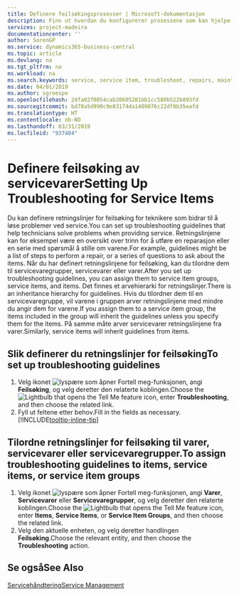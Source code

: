 ```yaml
---
title: Definere feilsøkingsprosesser | Microsoft-dokumentasjon
description: Finn ut hvordan du konfigurerer prosessene som kan hjelpe kundeservicerepresentanter med å identifisere og løse problemer med servicevarer.
services: project-madeira
documentationcenter: ''
author: SorenGP
ms.service: dynamics365-business-central
ms.topic: article
ms.devlang: na
ms.tgt_pltfrm: na
ms.workload: na
ms.search.keywords: service, service item, troubleshoot, repairs, maintenance
ms.date: 04/01/2019
ms.author: sgroespe
ms.openlocfilehash: 2dfa02f0054cab20605281bb1cc580b522b893fd
ms.sourcegitcommit: bd78a5d990c9e83174da1409076c22df8b35eafd
ms.translationtype: HT
ms.contentlocale: nb-NO
ms.lasthandoff: 03/31/2019
ms.locfileid: "937484"
---
```

# <a name="setting-up-troubleshooting-for-service-items"></a><span data-ttu-id="9ea2b-103">Definere feilsøking av servicevarer</span><span class="sxs-lookup"><span data-stu-id="9ea2b-103">Setting Up Troubleshooting for Service Items</span></span>
<span data-ttu-id="9ea2b-104">Du kan definere retningslinjer for feilsøking for teknikere som bidrar til å løse problemer ved service.</span><span class="sxs-lookup"><span data-stu-id="9ea2b-104">You can set up troubleshooting guidelines that help technicians solve problems when providing service.</span></span> <span data-ttu-id="9ea2b-105">Retningslinjene kan for eksempel være en oversikt over trinn for å utføre en reparasjon eller en serie med spørsmål å stille om varene.</span><span class="sxs-lookup"><span data-stu-id="9ea2b-105">For example, guidelines might be a list of steps to perform a repair, or a series of questions to ask about the items.</span></span> <span data-ttu-id="9ea2b-106">Når du har definert retningslinjene for feilsøking, kan du tilordne dem til servicevaregrupper, servicevarer eller varer.</span><span class="sxs-lookup"><span data-stu-id="9ea2b-106">After you set up troubleshooting guidelines, you can assign them to service item groups, service items, and items.</span></span> <span data-ttu-id="9ea2b-107">Det finnes et arvehierarki for retningslinjer.</span><span class="sxs-lookup"><span data-stu-id="9ea2b-107">There is an inheritance hierarchy for guidelines.</span></span> <span data-ttu-id="9ea2b-108">Hvis du tilordner dem til en servicevaregruppe, vil varene i gruppen arver retningslinjene med mindre du angir dem for varene.</span><span class="sxs-lookup"><span data-stu-id="9ea2b-108">If you assign them to a service item group, the items included in the group will inherit the guidelines unless you specify them for the items.</span></span> <span data-ttu-id="9ea2b-109">På samme måte arver servicevarer retningslinjene fra varer.</span><span class="sxs-lookup"><span data-stu-id="9ea2b-109">Similarly, service items will inherit guidelines from items.</span></span>  

## <a name="to-set-up-troubleshooting-guidelines"></a><span data-ttu-id="9ea2b-110">Slik definerer du retningslinjer for feilsøking</span><span class="sxs-lookup"><span data-stu-id="9ea2b-110">To set up troubleshooting guidelines</span></span>
1. <span data-ttu-id="9ea2b-111">Velg ikonet ![lyspære som åpner Fortell meg-funksjonen](media/ui-search/search_small.png "Fortell hva du vil gjøre"), angi **Feilsøking**, og velg deretter den relaterte koblingen.</span><span class="sxs-lookup"><span data-stu-id="9ea2b-111">Choose the ![Lightbulb that opens the Tell Me feature](media/ui-search/search_small.png "Tell me what you want to do") icon, enter **Troubleshooting**, and then choose the related link.</span></span>  
2. <span data-ttu-id="9ea2b-112">Fyll ut feltene etter behov.</span><span class="sxs-lookup"><span data-stu-id="9ea2b-112">Fill in the fields as necessary.</span></span> [!INCLUDE[tooltip-inline-tip](includes/tooltip-inline-tip_md.md)]  

## <a name="to-assign-troubleshooting-guidelines-to-items-service-items-or-service-item-groups"></a><span data-ttu-id="9ea2b-113">Tilordne retningslinjer for feilsøking til varer, servicevarer eller servicevaregrupper.</span><span class="sxs-lookup"><span data-stu-id="9ea2b-113">To assign troubleshooting guidelines to items, service items, or service item groups</span></span>
1. <span data-ttu-id="9ea2b-114">Velg ikonet ![lyspære som åpner Fortell meg-funksjonen](media/ui-search/search_small.png "Fortell hva du vil gjøre"), angi **Varer**, **Servicevarer** eller **Servicevaregrupper**, og velg deretter den relaterte koblingen.</span><span class="sxs-lookup"><span data-stu-id="9ea2b-114">Choose the ![Lightbulb that opens the Tell Me feature](media/ui-search/search_small.png "Tell me what you want to do") icon, enter **Items**, **Service Items**, or **Service Item Groups**, and then choose the related link.</span></span>  
2. <span data-ttu-id="9ea2b-115">Velg den aktuelle enheten, og velg deretter handlingen **Feilsøking**.</span><span class="sxs-lookup"><span data-stu-id="9ea2b-115">Choose the relevant entity, and then choose the **Troubleshooting** action.</span></span>  

## <a name="see-also"></a><span data-ttu-id="9ea2b-116">Se også</span><span class="sxs-lookup"><span data-stu-id="9ea2b-116">See Also</span></span>
[<span data-ttu-id="9ea2b-117">Servicehåndtering</span><span class="sxs-lookup"><span data-stu-id="9ea2b-117">Service Management</span></span>](service-service.md)